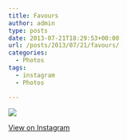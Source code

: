 ```yaml
---
title: Favours
author: admin
type: posts
date: 2013-07-21T18:29:53+00:00
url: /posts/2013/07/21/favours/
categories:
  - Photos
tags:
  - instagram
  - Photos

---
```

<img src="https://lobban.org/wordpress//HLIC/22924d2cc72055a6d08195b61a7fdd46.jpg" class="instagram-image" />

<p class="view-instagram">
  <a href="http://instagram.com/p/cCXnNBqlr-/">View on Instagram</a>
</p>